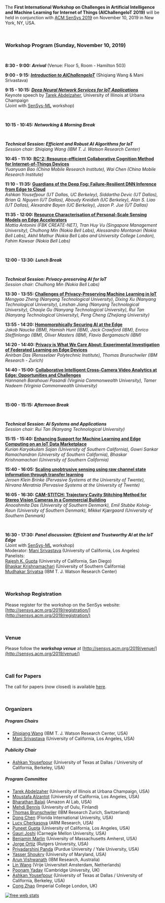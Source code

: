 The **First International Workshop on Challenges in Artificial Intelligence and Machine Learning for Internet of Things (AIChallengeIoT 2019)** will be held in conjunction with [ACM SenSys 2019](http://sensys.acm.org/2019/) on November 10, 2019 in New York, NY, USA.

<br/>

### Workshop Program (Sunday, November 10, 2019)

<br/>

**8:30 - 9:00:** ***Arrival*** (Venue: Floor 5, Room - Hamilton 503)

**9:00 - 9:15:** ***[Introduction to AIChallengeIoT](https://portalparts.acm.org/3370000/3363347/fm/frontmatter.pdf)*** (Shiqiang Wang & Mani Srivastava)

**9:15 - 10:15:** ***[Deep Neural Network Services for IoT Applications](keynote.md)***  
Keynote speech by [Tarek Abdelzaher](http://abdelzaher.cs.illinois.edu/), University of Illinois at Urbana Champaign  
(Joint with [SenSys-ML](https://sensysml.github.io/) workshop)

<br/>

**10:15 - 10:45:** ***Networking & Morning Break***

<br/>

***Technical Session: Efficient and Robust AI Algorithms for IoT***  
*Session chair: Shiqiang Wang (IBM T. J. Watson Research Center)*

**10:45 - 11:10: [RC^2: Resource-efficient Collaborative Cognition Method for Internet-of-Things Devices](https://dl.acm.org/citation.cfm?id=3363359)**  
*Yuanyuan Bao (China Mobile Research Institute), Wai Chen (China Mobile Research Institute)*

**11:10 - 11:35: [Guardians of the Deep Fog: Failure-Resilient DNN Inference from Edge to Cloud](https://dl.acm.org/citation.cfm?id=3363366)**  
*Ashkan Yousefpour (UT Dallas, UC Berkeley), Siddartha Devic (UT Dallas), Brian Q. Nguyen (UT Dallas), Aboudy Kreidieh (UC Berkeley), Alan S. Liao (UT Dallas), Alexandre Bayen (UC Berkeley), Jason P. Jue (UT Dallas)*

**11:35 - 12:00: [Resource Characterisation of Personal-Scale Sensing Models on Edge Accelerators](https://dl.acm.org/citation.cfm?id=3363363)**  
*Mattia Antonini (FBK CREATE-NET), Tran Huy Vu (Singapore Management University), Chulhong Min (Nokia Bell Labs), Alessandro Montanari (Nokia Bell Labs), Akhil Mathur (Nokia Bell Labs and University College London), Fahim Kawsar (Nokia Bell Labs)*

<br/>

**12:00 - 13:30:** ***Lunch Break***

<br/>

***Technical Session: Privacy-preserving AI for IoT***  
*Session chair: Chulhong Min (Nokia Bell Labs)*

**13:30 - 13:55: [Challenges of Privacy-Preserving Machine Learning in IoT](https://dl.acm.org/citation.cfm?id=3363357)**  
*Mengyao Zheng (Nanyang Technological University), Dixing Xu (Nanyang Technological University), Linshan Jiang (Nanyang Technological University), Chaojie Gu (Nanyang Technological University), Rui Tan (Nanyang Technological University), Peng Cheng (Zhejiang University)*

**13:55 - 14:20: [Homomorphically Securing AI at the Edge](https://dl.acm.org/citation.cfm?id=3363361)**  
*Jakob Naucke (IBM), Hamish Hunt (IBM), Jack Crawford (IBM), Enrico Steffinlongo (IBM), Oliver Masters (IBM), Flavio Bergamaschi (IBM)*

**14:20 - 14:40: [Privacy is What We Care About: Experimental Investigation of Federated Learning on Edge Devices](https://dl.acm.org/citation.cfm?id=3363365)**  
*Anirban Das (Rensselaer Polytechnic Institute), Thomas Brunschwiler (IBM Research - Zurich)*

**14:40 - 15:00: [Collaborative Intelligent Cross-Camera Video Analytics at Edge: Opportunities and Challenges](https://dl.acm.org/citation.cfm?id=3363360)**  
*Hannaneh Barahouei Pasandi (Virginia Commonwealth University), Tamer Nadeem (Virginia Commonwealth University)*

<br/>

**15:00 - 15:15:** ***Afternoon Break***

<br/>

***Technical Session: AI Systems and Applications***  
*Session chair: Rui Tan (Nanyang Technological University)*

**15:15 - 15:40: [Enhancing Support for Machine Learning and Edge Computing on an IoT Data Marketplace](https://dl.acm.org/citation.cfm?id=3363364)**  
*Kurian Karyakulam Sajan (University of Southern California), Gowri Sankar Ramachandran (University of Southern California), Bhaskar Krishnamachari (University of Southern California)*

**15:40 - 16:05: [Scaling unobtrusive sensing using raw channel state information through transfer learning](https://dl.acm.org/citation.cfm?id=3363362)**  
*Jeroen Klein Brinke (Pervasive Systems at the University of Twente), Nirvana Meratnia (Pervasive Systems at the University of Twente)*

**16:05 - 16:30: [CAM-STITCH: Trajectory Cavity Stitching Method for Stereo Vision Cameras in a Commercial Building](https://dl.acm.org/citation.cfm?id=3363358)**  
*Anooshmita Das (University of Southern Denmark), Emil Stubbe Kolvig-Raun (University of Southern Denmark), Mikkel Kjærgaard (University of Southern Denmark)*

<br/>

**16:30 - 17:30:** ***Panel discussion: Efficient and Trustworthy AI at the IoT Edge***  
(Joint with [SenSys-ML](https://sensysml.github.io/) workshop)  
Moderator: [Mani Srivastava](https://www.ee.ucla.edu/mani-srivastava/) (University of California, Los Angeles)  
Panelists:  
[Rajesh K. Gupta](http://mesl.ucsd.edu/) (University of California, San Diego)  
[Bhaskar Krishnamachari](http://ceng.usc.edu/~bkrishna/) (University of Southern California)  
[Mudhakar Srivatsa](https://researcher.watson.ibm.com/researcher/view.php?person=us-msrivats) (IBM T. J. Watson Research Center)  

<br/>

### Workshop Registration

Please register for the workshop on the SenSys website: [http://sensys.acm.org/2019/registration/](http://sensys.acm.org/2019/registration/)

<br/>

### Venue

Please follow the ***workshop venue*** at [http://sensys.acm.org/2019/venue/](http://sensys.acm.org/2019/venue/)

<br/>

### Call for Papers

The call for papers (now closed) is available [here](cfp.md).

<br/>

### Organizers

##### Program Chairs
- [Shiqiang Wang](https://researcher.watson.ibm.com/researcher/view.php?person=us-wangshiq) (IBM T. J. Watson Research Center, USA)
- [Mani Srivastava](https://www.ee.ucla.edu/mani-srivastava/) (University of California, Los Angeles, USA)

##### Publicity Chair
- [Ashkan Yousefpour](http://www.utdallas.edu/~ashkan/) (University of Texas at Dallas / University of California, Berkeley, USA)

##### Program Committee
- [Tarek Abdelzaher](http://abdelzaher.cs.illinois.edu/) (University of Illinois at Urbana Champaign, USA)
- [Moustafa Alzantot](http://web.cs.ucla.edu/~malzantot/) (University of California, Los Angeles, USA)
- [Bharathan Balaji](https://www.synergylabs.org/bharath/) (Amazon AI Lab, USA)
- [Mehdi Bennis](https://sites.google.com/view/dr-mehdi-bennis/home) (University of Oulu, Finland)
- [Thomas Brunschwiler](https://researcher.watson.ibm.com/researcher/view.php?person=zurich-TBR) (IBM Research Zurich, Switzerland)
- [Dong Chen](http://users.cis.fiu.edu/~dochen/index.html) (Florida International University, USA)
- [Lucy Cherkasova](http://www.jahrhundert.net/lucy_cherkasova.html) (ARM Research, USA)
- [Puneet Gupta](http://www.seas.ucla.edu/~puneet/) (University of California, Los Angeles, USA)
- [Gauri Joshi](http://www.andrew.cmu.edu/user/gaurij/) (Carnegie Mellon University, USA)
- [Benjamin Marlin](https://groups.cs.umass.edu/marlin/) (University of Massachusetts Amherst, USA)
- [Jorge Ortiz](https://jortizcs.github.io/) (Rutgers University, USA)
- [Priyadarshini Panda](https://web.ics.purdue.edu/~pandap/) (Purdue University / Yale University, USA)
- [Yasser Shoukry](https://rcpsl.ece.umd.edu/people/yshoukry) (University of Maryland, USA)
- [Arun Vishwanath](https://researcher.watson.ibm.com/researcher/view.php?person=au1-arvishwa) (IBM Research, Australia)
- [Lin Wang](http://linwang.info/) (Vrije Universiteit Amsterdam, Netherlands)
- [Poonam Yadav](https://www.cl.cam.ac.uk/~py236/) (Cambridge University, UK)
- [Ashkan Yousefpour](http://www.utdallas.edu/~ashkan/) (University of Texas at Dallas / University of California, Berkeley, USA)
- [Cong Zhao](https://wp.doc.ic.ac.uk/aese/person/cong-zhao/) (Imperial College London, UK)



<script type="text/javascript">
var sc_project=8539485; 
var sc_invisible=1; 
var sc_security="2bff2be0"; 
var scJsHost = (("https:" == document.location.protocol) ? "https://secure." : "http://www.");
document.write("<sc"+"ript type='text/javascript' src='" + scJsHost + "statcounter.com/counter/counter.js'></"+"script>");
</script>

<noscript>
  <div class="statcounter"><a title="free web stats"
href="http://statcounter.com/" target="_blank"><img
class="statcounter"
src="https://c.statcounter.com/8539485/0/2bff2be0/1/"
alt="free web stats"></a></div>
</noscript>

